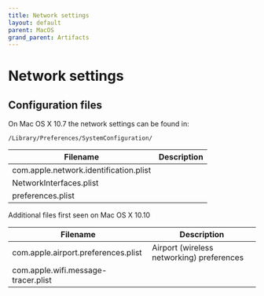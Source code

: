 ```yaml
---
title: Network settings
layout: default
parent: MacOS
grand_parent: Artifacts
---
```


# Network settings

## Configuration files

On Mac OS X 10.7 the network settings can be found in:

```
/Library/Preferences/SystemConfiguration/
```

Filename | Description
--- | ---
com.apple.network.identification.plist |
NetworkInterfaces.plist |
preferences.plist |

Additional files first seen on Mac OS X 10.10

Filename | Description
--- | ---
com.apple.airport.preferences.plist | Airport (wireless networking) preferences
com.apple.wifi.message-tracer.plist |

